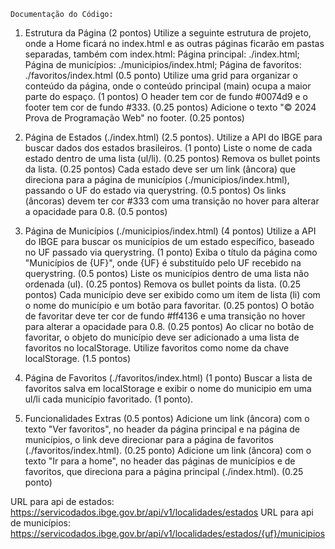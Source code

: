 
    Documentação do Código:
1. Estrutura da Página (2 pontos)
Utilize a seguinte estrutura de projeto, onde a Home ficará no index.html e as outras páginas ficarão em pastas separadas, também com index.html: Página principal: ./index.html; Página de municípios: ./municipios/index.html; Página de favoritos: ./favoritos/index.html (0.5 ponto)
Utilize uma grid para organizar o conteúdo da página, onde o conteúdo principal (main) ocupa a maior parte do espaço. (1 pontos)
O header tem cor de fundo #0074d9 e o footer tem cor de fundo #333. (0.25 pontos)
Adicione o texto "© 2024 Prova de Programação Web" no footer. (0.25 pontos)

2. Página de Estados (./index.html) (2.5 pontos).
Utilize a API do IBGE para buscar dados dos estados brasileiros. (1 ponto)
Liste o nome de cada estado dentro de uma lista (ul/li). (0.25 pontos)
Remova os bullet points da lista. (0.25 pontos)
Cada estado deve ser um link (âncora) que direciona para a página de municípios (./municipios/index.html), passando o UF do estado via querystring. (0.5 pontos)
Os links (âncoras) devem ter cor #333 com uma transição no hover para alterar a opacidade para 0.8. (0.5 pontos)

3. Página de Municípios (./municipios/index.html) (4 pontos)
Utilize a API do IBGE para buscar os municípios de um estado específico, baseado no UF passado via querystring. (1 ponto)
Exiba o título da página como "Municípios de {UF}", onde {UF} é substituído pelo UF recebido na querystring. (0.5 pontos)
Liste os municípios dentro de uma lista não ordenada (ul). (0.25 pontos)
Remova os bullet points da lista. (0.25 pontos)
Cada município deve ser exibido como um item de lista (li) com o nome do município e um botão para favoritar. (0.25 pontos)
O botão de favoritar deve ter cor de fundo #ff4136 e uma transição no hover para alterar a opacidade para 0.8. (0.25 pontos)
Ao clicar no botão de favoritar, o objeto do município deve ser adicionado a uma lista de favoritos no localStorage. Utilize favoritos como nome da chave localStorage. (1.5 pontos)

4. Página de Favoritos (./favoritos/index.html) (1 ponto)
Buscar a lista de favoritos salva em localStorage e exibir o nome do municipio em uma ul/li cada município favoritado. (1 ponto).

5. Funcionalidades Extras (0.5 pontos)
Adicione um link (âncora) com o texto "Ver favoritos", no header da página principal e na página de municípios, o link deve direcionar para a página de favoritos (./favoritos/index.html). (0.25 ponto)
Adicione um link (âncora) com o texto "Ir para a home", no header das páginas de municípios e de favoritos, que direciona para a página principal (./index.html). (0.25 ponto)

URL para api de estados: https://servicodados.ibge.gov.br/api/v1/localidades/estados
URL para api de municípios: https://servicodados.ibge.gov.br/api/v1/localidades/estados/{uf}/municipios 
